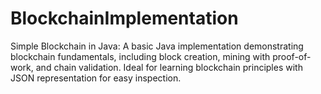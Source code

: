 # BlockchainImplementation
Simple Blockchain in Java: A basic Java implementation demonstrating blockchain fundamentals, including block creation, mining with proof-of-work, and chain validation. Ideal for learning blockchain principles with JSON representation for easy inspection.
